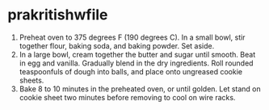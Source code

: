 # prakritishwfile

1. Preheat oven to 375 degrees F (190 degrees C). In a small bowl, stir together flour, baking soda, and baking powder. Set aside.
2. In a large bowl, cream together the butter and sugar until smooth. Beat in egg and vanilla. Gradually blend in the dry ingredients. Roll rounded teaspoonfuls of dough into balls, and place onto ungreased cookie sheets.
3. Bake 8 to 10 minutes in the preheated oven, or until golden. Let stand on cookie sheet two minutes before removing to cool on wire racks.